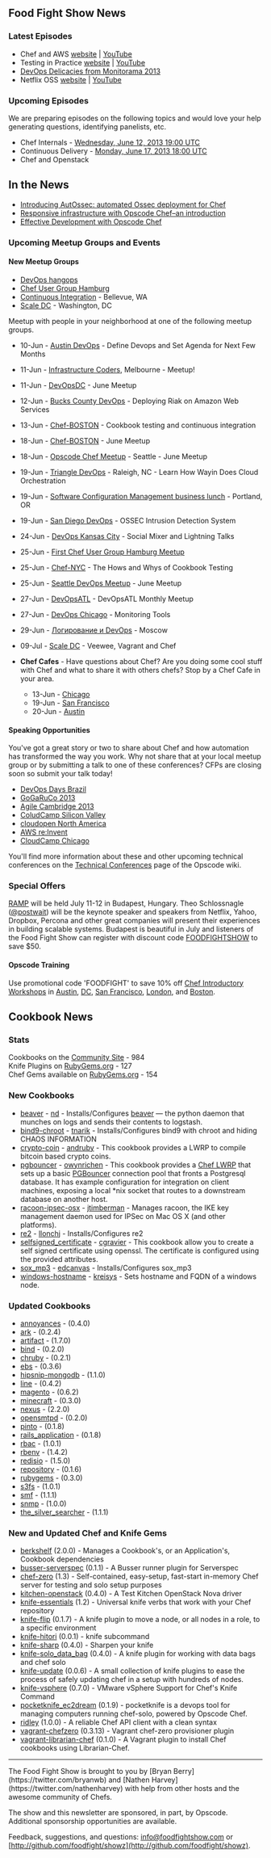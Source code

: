 Food Fight Show News
-------------------

### Latest Episodes
* Chef and AWS [website](http://foodfightshow.org/2013/06/amazon-web-services.html) | [YouTube](http://www.youtube.com/watch?v=b8LXZMjVi1A)
* Testing in Practice [website](http://foodfightshow.org/2013/05/testing-in-practice.html) | [YouTube](http://www.youtube.com/watch?v=DhcXXOIerIc)
* [DevOps Delicacies from Monitorama 2013](http://foodfightshow.org/2013/05/monitorama-2013.html)
* Netflix OSS [website](http://foodfightshow.org/2013/05/netflix-oss.html) | [YouTube](http://www.youtube.com/watch?v=A69uTnfQgB8)

### Upcoming Episodes
We are preparing episodes on the following topics and would love your help generating questions, identifying panelists, etc.

* Chef Internals - [Wednesday, June 12, 2013 19:00 UTC](http://www.timeanddate.com/worldclock/fixedtime.html?msg=Food+Fight+Show+-+Chef+Internals&iso=20130612T15&p1=1928&ah=1)
* Continuous Delivery - [Monday, June 17, 2013 18:00 UTC](http://www.timeanddate.com/worldclock/fixedtime.html?msg=Food+Fight+Show+-+Continuous+Delivery&iso=20130617T14&p1=1928)
* Chef and Openstack

In the News
-----------

* [Introducing AutOssec: automated Ossec deployment for Chef](http://jve.linuxwall.info/blog/index.php?post/2013/06/09/Introducing-AutOssec%3A-automated-Ossec-deployment-for-Chef)
* [Responsive infrastructure with Opscode Chef–an introduction](https://www.bluebox.net/about/blog/2013/06/responsive-infrastructure-with-opscode-chef-an-introduction/)
* [Effective Development with Opscode Chef](http://www.murphybytes.com/2013/06/06/opscode-chef-development/)

### Upcoming Meetup Groups and Events

#### New Meetup Groups
- [DevOps hangops](http://www.meetup.com/DevOps-hangops/)
- [Chef User Group Hamburg](http://www.meetup.com/Chef-User-Group-Hamburg/)
- [Continuous Integration](http://www.meetup.com/Continuous-integration/) - Bellevue, WA
- [Scale DC](http://www.meetup.com/Scale-DC) - Washington, DC

Meetup with people in your neighborhood at one of the following meetup groups.

* 10-Jun - [Austin DevOps](http://www.meetup.com/austin-devops/events/122952872/) - Define Devops and Set Agenda for Next Few Months
* 11-Jun - [Infrastructure Coders](http://www.meetup.com/Infrastructure-Coders/events/117237112/), Melbourne - Meetup!
* 11-Jun - [DevOpsDC](http://www.meetup.com/DevOpsDC/events/112312272/) - June Meetup
* 12-Jun - [Bucks County DevOps](http://www.meetup.com/Bucks-County-DevOps/events/119675632/) - Deploying Riak on Amazon Web Services
* 13-Jun - [Chef-BOSTON](http://www.meetup.com/Chef-BOSTON/events/76429592/) - Cookbook testing and continuous integration
* 18-Jun - [Chef-BOSTON](http://www.meetup.com/Chef-BOSTON/events/114190842/) - June Meetup
* 18-Jun - [Opscode Chef Meetup](http://www.meetup.com/Opscode-Chef-Meetup/events/qbscvdyrjbxb/) - Seattle - June Meetup
* 19-Jun - [Triangle DevOps](http://www.meetup.com/Triangle-DevOps/events/121662952/) - Raleigh, NC - Learn How Wayin Does Cloud Orchestration
* 19-Jun - [Software Configuration Management business lunch](http://calagator.org/events/1250464265) - Portland, OR
* 19-Jun - [San Diego DevOps](http://www.meetup.com/sddevops/events/110022532/) - OSSEC Intrusion Detection System
* 24-Jun - [DevOps Kansas City](http://www.meetup.com/DevOps-Kansas-City/events/121035052/) - Social Mixer and Lightning Talks
* 25-Jun - [First Chef User Group Hamburg Meetup](http://www.meetup.com/Chef-User-Group-Hamburg/events/122050692/)
* 25-Jun - [Chef-NYC](http://www.meetup.com/Chef-NYC/events/122219772/) - The Hows and Whys of Cookbook Testing
* 25-Jun - [Seattle DevOps Meetup](http://www.meetup.com/Seattle-DevOps-Meetup-Group/events/102632382/) - June Meetup
* 27-Jun - [DevOpsATL](http://www.meetup.com/DevOpsATL/events/119242842/) - DevOpsATL Monthly Meetup
* 27-Jun - [DevOps Chicago](http://www.meetup.com/devops/events/119916312/) - Monitoring Tools
* 29-Jun - [Логирование и DevOps](http://www.meetup.com/DevOps-Moscow-in-Russian/events/120833962/) - Moscow
* 09-Jul - [Scale DC](http://www.meetup.com/Scale-DC/events/122924802/) - Veewee, Vagrant and Chef

* **Chef Cafes** - Have questions about Chef? Are you doing some cool stuff with Chef and what to share it with others chefs?  Stop by a Chef Cafe in your area.
  * 13-Jun - [Chicago](http://www.meetup.com/Chicago-Chef-User-Group/events/dkcfndyrjbrb/)
  * 19-Jun - [San Francisco](http://www.meetup.com/The-Bay-Area-Chef-User-Group/events/111551612/)
  * 20-Jun - [Austin](http://austinchefcafe0613-eorg.eventbrite.com/) 


#### Speaking Opportunities

You've got a great story or two to share about Chef and how automation has transformed the way you work.  Why not share that at your local meetup group or by submitting a talk to one of these conferences?  CFPs are closing soon so submit your talk today!

* [DevOps Days Brazil](http://www.devopsdays.org/events/2013-brazil/propose/)
* [GoGaRuCo 2013](http://gogaruco.wufoo.com/forms/gogaruco-2013-call-for-proposals/)
* [Agile Cambridge 2013](http://lanyrd.com/2013/agile-cambridge/calls/qpxh/)
* [ColudCamp Silicon Valley](http://www.cloudcamp.org/siliconvalley/380)
* [cloudopen North America](http://events.linuxfoundation.org/events/cloudopen-north-america/program/cfp)
* [AWS re:Invent](https://reinvent.activeevents.com/portal/cfp/cfpLogin.ww)
* [CloudCamp Chicago](http://www.cloudcamp.org/chicago/378)

You'll find more information about these and other upcoming technical conferences on the [Technical Conferences](http://wiki.opscode.com/display/chef/Technical+Conferences) page of the Opscode wiki.

###  Special Offers

[RAMP](http://rampconf.com/) will be held July 11-12 in Budapest, Hungary.  Theo Schlossnagle ([@postwait](http://twitter.com/postwait)) will be the keynote speaker and speakers from Netflix, Yahoo, Dropbox, Percona and other great companies will present their experiences in building scalable systems.  Budapest is beautiful in July and listeners of the Food Fight Show can register with discount code [FOODFIGHTSHOW](http://rampconf.eventbrite.com/?discount=FOODFIGHTSHOW) to save $50.


#### Opscode Training

Use promotional code 'FOODFIGHT' to save 10% off [Chef Introductory Workshops](http://opscode.eventbrite.com/) in [Austin](http://www.eventbrite.com/event/5854090743/), [DC](http://www.eventbrite.com/event/6652009339/), [San Francisco](http://www.eventbrite.com/event/6651822781/), [London](http://www.eventbrite.com/event/6824445099/eorg), and [Boston](http://www.eventbrite.com/event/6652057483/).


Cookbook News<a name="cookbooks"></a>
-------------
### Stats

Cookbooks on the [Community Site](http://community.opscode.com) - 984  
Knife Plugins on [RubyGems.org](http://rubygems.org) - 127  
Chef Gems available on [RubyGems.org](http://rubygems.org) - 154  

### New Cookbooks

* [beaver](http://community.opscode.com/cookbooks/beaver) - [nd](http://community.opscode.com/users/nd) - Installs/Configures [beaver](https://github.com/josegonzalez/beaver) — the python daemon that munches on logs and sends their contents to logstash.
* [bind9-chroot](http://community.opscode.com/cookbooks/bind9-chroot) - [tnarik](http://community.opscode.com/users/tnarik) - Installs/Configures bind9 with chroot and hiding CHAOS INFORMATION
* [crypto-coin](http://community.opscode.com/cookbooks/crypto-coin) - [andruby](http://community.opscode.com/users/andruby) - This cookbook provides a LWRP to compile bitcoin based crypto coins.
* [pgbouncer](http://community.opscode.com/cookbooks/pgbouncer) - [owynrichen](http://community.opscode.com/users/owynrichen) - This cookbook provides a [Chef LWRP](http://docs.opscode.com/lwrp.html) that sets up a basic [PGBouncer](http://wiki.postgresql.org/wiki/PgBouncer) connection pool that fronts a Postgresql database. It has example configuration for integration on client machines, exposing a local *nix socket that routes to a downstream database on another host.
* [racoon-ipsec-osx](http://community.opscode.com/cookbooks/racoon-ipsec-osx) - [jtimberman](http://community.opscode.com/users/jtimberman) - Manages racoon, the IKE key management daemon used for IPSec on Mac OS X (and other platforms).
* [re2](http://community.opscode.com/cookbooks/re2) - [llonchj](http://community.opscode.com/users/llonchj) - Installs/Configures re2
* [selfsigned_certificate](http://community.opscode.com/cookbooks/selfsigned_certificate) - [cgravier](http://community.opscode.com/users/cgravier) - This cookbook allow you to create a self signed certificate using openssl. The certificate is configured using the provided attributes.
* [sox_mp3](http://community.opscode.com/cookbooks/sox_mp3) - [edcanvas](http://community.opscode.com/users/edcanvas) - Installs/Configures sox_mp3
* [windows-hostname](http://community.opscode.com/cookbooks/windows-hostname) - [kreisys](http://community.opscode.com/users/kreisys) - Sets hostname and FQDN of a windows node.


### Updated Cookbooks

* [annoyances](http://community.opscode.com/cookbooks/annoyances) - (0.4.0)
* [ark](http://community.opscode.com/cookbooks/ark) - (0.2.4)
* [artifact](http://community.opscode.com/cookbooks/artifact) - (1.7.0)
* [bind](http://community.opscode.com/cookbooks/bind) - (0.2.0)
* [chruby](http://community.opscode.com/cookbooks/chruby) - (0.2.1)
* [ebs](http://community.opscode.com/cookbooks/ebs) - (0.3.6)
* [hipsnip-mongodb](http://community.opscode.com/cookbooks/hipsnip-mongodb) - (1.1.0)
* [line](http://community.opscode.com/cookbooks/line) - (0.4.2)
* [magento](http://community.opscode.com/cookbooks/magento) - (0.6.2)
* [minecraft](http://community.opscode.com/cookbooks/minecraft) - (0.3.0)
* [nexus](http://community.opscode.com/cookbooks/nexus) - (2.2.0)
* [opensmtpd](http://community.opscode.com/cookbooks/opensmtpd) - (0.2.0)
* [pinto](http://community.opscode.com/cookbooks/pinto) - (0.1.8)
* [rails_application](http://community.opscode.com/cookbooks/rails_application) - (0.1.8)
* [rbac](http://community.opscode.com/cookbooks/rbac) - (1.0.1)
* [rbenv](http://community.opscode.com/cookbooks/rbenv) - (1.4.2)
* [redisio](http://community.opscode.com/cookbooks/redisio) - (1.5.0)
* [repository](http://community.opscode.com/cookbooks/repository) - (0.1.6)
* [rubygems](http://community.opscode.com/cookbooks/rubygems) - (0.3.0)
* [s3fs](http://community.opscode.com/cookbooks/s3fs) - (1.0.1)
* [smf](http://community.opscode.com/cookbooks/smf) - (1.1.1)
* [snmp](http://community.opscode.com/cookbooks/snmp) - (1.0.0)
* [the_silver_searcher](http://community.opscode.com/cookbooks/the_silver_searcher) - (1.1.1)


### New and Updated Chef and Knife Gems

* [berkshelf](http://rubygems.org/gems/berkshelf) (2.0.0) - Manages a Cookbook's, or an Application's, Cookbook dependencies
* [busser-serverspec](http://rubygems.org/gems/busser-serverspec) (0.1.1) - A Busser runner plugin for Serverspec
* [chef-zero](http://rubygems.org/gems/chef-zero) (1.3) - Self-contained, easy-setup, fast-start in-memory Chef server for testing and solo setup purposes
* [kitchen-openstack](http://rubygems.org/gems/kitchen-openstack) (0.4.0) - A Test Kitchen OpenStack Nova driver
* [knife-essentials](http://rubygems.org/gems/knife-essentials) (1.2) - Universal knife verbs that work with your Chef repository
* [knife-flip](http://rubygems.org/gems/knife-flip) (0.1.7) - A knife plugin to move a node, or all nodes in a role, to a specific environment
* [knife-hitori](http://rubygems.org/gems/knife-hitori) (0.0.1) - knife subcommand
* [knife-sharp](http://rubygems.org/gems/knife-sharp) (0.4.0) - Sharpen your knife
* [knife-solo_data_bag](http://rubygems.org/gems/knife-solo_data_bag) (0.4.0) - A knife plugin for working with data bags and chef solo
* [knife-update](http://rubygems.org/gems/knife-update) (0.0.6) - A small collection of knife plugins to ease the process of safely updating chef in a setup with hundreds of nodes.
* [knife-vsphere](http://rubygems.org/gems/knife-vsphere) (0.7.0) - VMware vSphere Support for Chef's Knife Command
* [pocketknife_ec2dream](http://rubygems.org/gems/pocketknife_ec2dream) (0.1.9) - pocketknife is a devops tool for managing computers running chef-solo, powered by Opscode Chef. 
* [ridley](http://rubygems.org/gems/ridley) (1.0.0) - A reliable Chef API client with a clean syntax
* [vagrant-chefzero](http://rubygems.org/gems/vagrant-chefzero) (0.3.13) - Vagrant chef-zero provisioner plugin
* [vagrant-librarian-chef](http://rubygems.org/gems/vagrant-librarian-chef) (0.1.0) - A Vagrant plugin to install Chef cookbooks using Librarian-Chef.


<hr />
The Food Fight Show is brought to you by [Bryan Berry](https://twitter.com/bryanwb) and [Nathen Harvey](https://twitter.com/nathenharvey) with help from other hosts and the awesome community of Chefs.

The show and this newsletter are sponsored, in part, by Opscode.  Additional sponsorship opportunities are available.

Feedback, suggestions, and questions:  [info@foodfightshow.com](mailto:info@foodfightshow.com) or  [http://github.com/foodfight/showz](http://github.com/foodfight/showz).
